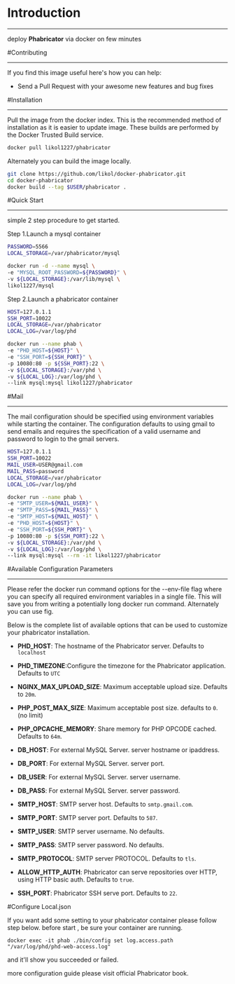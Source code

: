 # Introduction
* * * 

deploy **Phabricator** via docker on few minutes



#Contributing
* * *

If you find this image useful here's how you can help:

* Send a Pull Request with your awesome new features and bug fixes



#Installation
* * *

Pull the image from the docker index. This is the recommended method of installation as it is easier to update image. These builds are performed by the Docker Trusted Build service.

```bash
docker pull likol1227/phabricator
```

Alternately you can build the image locally.

```bash
git clone https://github.com/likol/docker-phabricator.git
cd docker-phabricator
docker build --tag $USER/phabricator .
```

#Quick Start
* * *

simple 2 step procedure to get started.

Step 1.Launch a mysql container

```bash
PASSWORD=5566
LOCAL_STORAGE=/var/phabricator/mysql

docker run -d --name mysql \
-e "MYSQL_ROOT_PASSWORD=${PASSWORD}" \
-v ${LOCAL_STORAGE}:/var/lib/mysql \
likol1227/mysql
```

Step 2.Launch a phabricator container

```bash
HOST=127.0.1.1
SSH_PORT=10022
LOCAL_STORAGE=/var/phabricator
LOCAL_LOG=/var/log/phd

docker run --name phab \
-e "PHD_HOST=${HOST}" \
-e "SSH_PORT=${SSH_PORT}" \
-p 10080:80 -p ${SSH_PORT}:22 \
-v ${LOCAL_STORAGE}:/var/phd \
-v ${LOCAL_LOG}:/var/log/phd \
--link mysql:mysql likol1227/phabricator
```

#Mail
* * *
The mail configuration should be specified using environment variables while starting the container. The configuration defaults to using gmail to send emails and requires the specification of a valid username and password to login to the gmail servers.

```bash
HOST=127.0.1.1
SSH_PORT=10022
MAIL_USER=USER@gmail.com
MAIL_PASS=password
LOCAL_STORAGE=/var/phabricator
LOCAL_LOG=/var/log/phd

docker run --name phab \
-e "SMTP_USER=${MAIL_USER}" \
-e "SMTP_PASS=${MAIL_PASS}" \
-e "SMTP_HOST=${MAIL_HOST}" \
-e "PHD_HOST=${HOST}" \
-e "SSH_PORT=${SSH_PORT}" \
-p 10080:80 -p ${SSH_PORT}:22 \
-v ${LOCAL_STORAGE}:/var/phd \
-v ${LOCAL_LOG}:/var/log/phd \
--link mysql:mysql --rm -it likol1227/phabricator
```
#Available Configuration Parameters
* * *
Please refer the docker run command options for the --env-file flag where you can specify all required environment variables in a single file. This will save you from writing a potentially long docker run command. Alternately you can use fig.

Below is the complete list of available options that can be used to customize your phabricator installation.

* **PHD_HOST**: The hostname of the Phabricator server. Defaults to `localhost`

* **PHD_TIMEZONE**:Configure the timezone for the Phabricator application. Defaults to `UTC`

* **NGINX_MAX_UPLOAD_SIZE**: Maximum acceptable upload size. Defaults to `20m`.

* **PHP_POST_MAX_SIZE**: Maximum acceptable post size. defaults to `0`. (no limit)

* **PHP_OPCACHE_MEMORY**: Share memory for PHP OPCODE cached. Defaults to `64m`.

* **DB_HOST**: For external MySQL Server. server hostname or ipaddress.

* **DB_PORT**: For external MySQL Server. server port.

* **DB_USER**: For external MySQL Server. server username.

* **DB_PASS**: For external MySQL Server. server password.

* **SMTP_HOST**: SMTP server host. Defaults to `smtp.gmail.com`.

* **SMTP_PORT**: SMTP server port. Defaults to `587`.

* **SMTP_USER**: SMTP server username. No defaults.

* **SMTP_PASS**: SMTP server password. No defaults.

* **SMTP_PROTOCOL**: SMTP server PROTOCOL. Defaults to `tls`.

* **ALLOW_HTTP_AUTH**: Phabricator can serve repositories over HTTP, using HTTP basic auth. Defaults to `true`.

* **SSH_PORT**: Phabricator SSH serve port. Defaults to `22`.

#Configure Local.json

If you want add some setting to your phabricator container please follow step below.
before start , be sure your container are running.

`docker exec -it phab ./bin/config set log.access.path "/var/log/phd/phd-web-access.log"`

and it'll show you succeeded or failed.

more configuration guide please visit official Phabricator book.